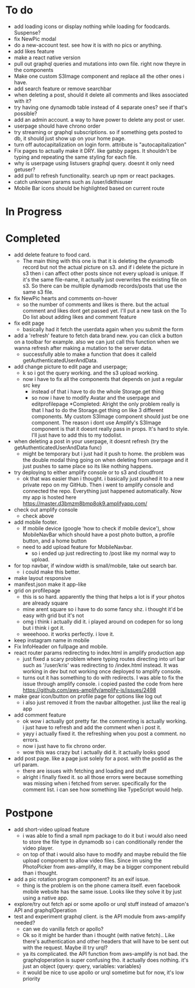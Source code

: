 # To do
* add loading icons or display nothing while loading for foodcards. Suspense?
* fix NewPic modal
* do a new-account test. see how it is with no pics or anything.
* add likes feature
* make a react native version
* pull out graphql queries and mutations into own file. right now theyre in the components
* Make one custom S3Image component and replace all the other ones i have.
* add search feature or remove searchbar
* when deleting a post, should it delete all comments and likes associated with it?
* try having one dynamodb table instead of 4 separate ones? see if that's possible?
* add an admin account. a way to have power to delete any post or user.
* userpage should have chrono order
* try streaming or graphql subscriptions. so if something gets posted to db, it should
  just show up on your home page.
* turn off autocapitalization on login form. attribute is "autocapitalization"
* Fix pages to actually make it DRY. like gatsby pages. It shouldn't be typing and
    repeating the same styling for each file.
* why is userpage using listusers graphql query. doesnt it only need getuser?
* add pull to refresh functionality. search up npm or react packages.
* catch unknown params such as /user/idkthisuser
* Mobile Bar icons should be highlighted based on current route



# In Progress



# Completed
* add delete feature to food card. 
    * The main thing with this one is that it is deleting the dynamodb record but
        not the actual picture on s3. and if i delete the picture in s3 then i can
        affect other posts since not every upload is unique. If it's the same file-name,
        it actually just overwrites the existing file on s3. So there can be
        multiple dynamodb records/posts that use the same s3 file.
* fix NewPic hearts and comments on-hover
  * so the number of comments and likes is there. but the actual comment and likes 
    dont get passed yet. I'll put a new task on the To Do list about adding likes
    and comment feature
* fix edit page
    * basically had it fetch the userdata again when you submit the form
* add a 'refresh' feature to fetch data brand new. you can click a button on a toolbar
  for example. also we can just call this function when we wanna refresh after making
  a mutation to the server data.
    * successfully able to make a function that does it calleld getAuthenticatedUserAndData.
* add change picture to edit page and userpage;
    * k so i got the query working. and the s3 upload working.
    * now i have to fix all the components that depends on just a regular src key
        * instead of that i have to do the whole Storage.get thing
        * so now i have to modify Avatar and the userpage and editprofilepage
    *Completed: Alright the only problem really is that I had to do the Storage.get thing
      on like 3 different components. My custom S3Image component should just be one
      component. The reason i dont use Amplify's S3Image component is that it doesnt
      really pass in props. It's hard to style. I'll just have to add this to my todolist.
* when deleting a post in your userpage, it doesnt refresh (try the getAuthenticatedUserAndData func)
  * might be temporary but i just had it push to home. the problem was the double modal thing
    going on when deleting from userpage and it just pushes to same place so its like
    nothing happens.
* try deploying to either amplify console or to s3 and cloudfront
  * ok that was easier than i thought. i basically just pushed it to a new private
    repo on my GitHub. Then i went to amplify console and connected the repo. Everything
    just happened automatically. Now my app is hosted here https://master.d3bmzm8bmp8ok9.amplifyapp.com/
* check out amplify console
  * check above
* add mobile footer. 
    * If mobile device (google 'how to check if mobile device'), show MobileNavBar
        which should have a post photo button, a profile button, and a home button
    * need to add upload feature for MobileNavbar. 
        * so i ended up just redirecting to /post like my normal way to upload.
* for top navbar, if window width is small/mobile, take out search bar.
    * i could make this better.
* make layout responsive
* manifest.json make it app-like
* grid on profilepage
  * this is so hard. apparently the thing that helps a lot is if your photos are already square
  * mine arent square so i have to do some fancy shz. i thought it'd be easy with grid but it's not
  * omg i think i actually did it. i played around on codepen for so long but i think i got it.
  * weeehooo. it works perfectly. i love it.
* keep instagram name in mobile
* Fix InfoHeader on fullpage and mobile. 
* react router params redirecting to index.html in amplify production app
    * just fixed a scary problem where typing routes directing into url bar such as
        '/user/kris' was redirecting to /index.html instead. It was working in dev but 
        not working once deployed to amplify console.
    * turns out it has something to do with redirects. I was able to fix the issue through
        amplify console. i copied pasted the code from here https://github.com/aws-amplify/amplify-js/issues/2498
* make gear icon/button on profile page for options like log out
    * i also just removed it from the navbar alltogether. just like the real ig app
* add comment feature
  * ok wow i actually got pretty far. the commenting is actually working. i just have
    to refresh and add the comment when i post it. 
  * yayy i actually fixed it. the refreshing when you post a comment. no errors.
  * now i just have to fix chrono order.
  * wow this was crazy but i actually did it. it actually looks good
* add post page. like a page just solely for a post. with the postid as the url param.
  * there are issues with fetching and loading and stuff
  * alright i finally fixed it. so all those errors were because something was missing
    when i fetched from server. specifically for the comment list. i can see how
    something like TypeScript would help.


# Postpone
* add short-video upload feature
    * i was able to find a small npm package to do it but i would also need to 
      store the file type in dynamodb so i can conditionally render the video player.
    * on top of that i would also have to modify and maybe rebuild the file upload
        component to allow video files. Since im using the PhotoPicker from aws-amplify,
        it may be a bigger component rebuild than i thought.
* add a pic rotation program component? its an exif issue. 
    * thing is the problem is on the phone camera itself. even facebook mobile website
        has the same issue. Looks like they solve it by just using a native app.
* explore/try out fetch api or some apollo or urql stuff instead of amazon's API and graphqlOperation
* test and experiment graphql client. is the API module from aws-amplify needed?
    * can we do vanilla fetch or apollo?
    * Ok so it might be harder than i thought (with native fetch).. Like there's authentication and other
        headers that will have to be sent out with the request. Maybe ill try urql?
    * ya its complicated. the API function from aws-amplify is not bad. the graphqloperation
        is super confusing tho. it actually does nothing. it's just an object {query: query, variables: variables}
    * it would be nice to use apollo or urql sometime but for now, it's low priority
